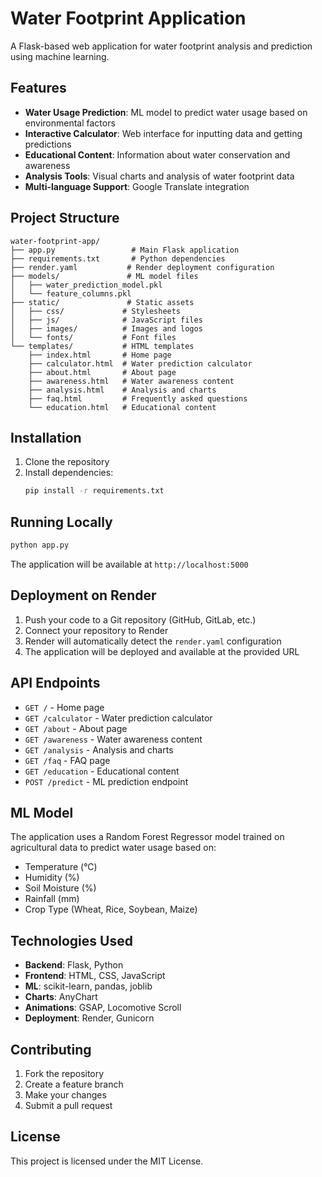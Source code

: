 # Water Footprint Application

A Flask-based web application for water footprint analysis and prediction using machine learning.

## Features

- **Water Usage Prediction**: ML model to predict water usage based on environmental factors
- **Interactive Calculator**: Web interface for inputting data and getting predictions
- **Educational Content**: Information about water conservation and awareness
- **Analysis Tools**: Visual charts and analysis of water footprint data
- **Multi-language Support**: Google Translate integration

## Project Structure

```
water-footprint-app/
├── app.py                 # Main Flask application
├── requirements.txt       # Python dependencies
├── render.yaml           # Render deployment configuration
├── models/               # ML model files
│   ├── water_prediction_model.pkl
│   └── feature_columns.pkl
├── static/               # Static assets
│   ├── css/             # Stylesheets
│   ├── js/              # JavaScript files
│   ├── images/          # Images and logos
│   └── fonts/           # Font files
└── templates/           # HTML templates
    ├── index.html       # Home page
    ├── calculator.html  # Water prediction calculator
    ├── about.html       # About page
    ├── awareness.html   # Water awareness content
    ├── analysis.html    # Analysis and charts
    ├── faq.html         # Frequently asked questions
    └── education.html   # Educational content
```

## Installation

1. Clone the repository
2. Install dependencies:
   ```bash
   pip install -r requirements.txt
   ```

## Running Locally

```bash
python app.py
```

The application will be available at `http://localhost:5000`

## Deployment on Render

1. Push your code to a Git repository (GitHub, GitLab, etc.)
2. Connect your repository to Render
3. Render will automatically detect the `render.yaml` configuration
4. The application will be deployed and available at the provided URL

## API Endpoints

- `GET /` - Home page
- `GET /calculator` - Water prediction calculator
- `GET /about` - About page
- `GET /awareness` - Water awareness content
- `GET /analysis` - Analysis and charts
- `GET /faq` - FAQ page
- `GET /education` - Educational content
- `POST /predict` - ML prediction endpoint

## ML Model

The application uses a Random Forest Regressor model trained on agricultural data to predict water usage based on:
- Temperature (°C)
- Humidity (%)
- Soil Moisture (%)
- Rainfall (mm)
- Crop Type (Wheat, Rice, Soybean, Maize)

## Technologies Used

- **Backend**: Flask, Python
- **Frontend**: HTML, CSS, JavaScript
- **ML**: scikit-learn, pandas, joblib
- **Charts**: AnyChart
- **Animations**: GSAP, Locomotive Scroll
- **Deployment**: Render, Gunicorn

## Contributing

1. Fork the repository
2. Create a feature branch
3. Make your changes
4. Submit a pull request

## License

This project is licensed under the MIT License.
